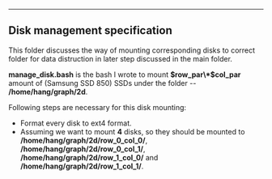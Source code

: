 ------
Disk management specification
--------
This folder discusses the way of mounting corresponding disks to correct folder for data distruction in later step discussed in the main folder.

**manage_disk.bash** is the bash I wrote to mount **$row_par\*$col_par** amount of (Samsung SSD 850) SSDs under the folder -- **/home/hang/graph/2d**. 

Following steps are necessary for this disk mounting:
- Format every disk to ext4 format.
- Assuming we want to mount **4** disks, so they should be mounted to **/home/hang/graph/2d/row_0_col_0/**, **/home/hang/graph/2d/row_0_col_1/**, **/home/hang/graph/2d/row_1_col_0/** and **/home/hang/graph/2d/row_1_col_1/**. 

